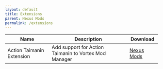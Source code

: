 ```yaml
---
layout: default
title: Extensions
parent: Nexus Mods
permalink: /extensions
---
```


| Name | Description | Download |
| --- | --- | --- |
| Action Taimanin Extension | Add support for Action Taimanin to Vortex Mod Manager | [Nexus Mods][mod_id=546] |

[mod_id=546]: https://www.nexusmods.com/site/mods/546